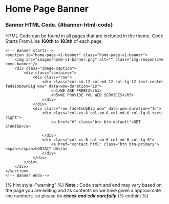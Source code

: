 # Home Page Banner

### Banner HTML Code. {#banner-html-code}

HTML Code can be found in all pages that are included in the theme. Code Starts From Line **160th** to **183th** of each page.

```markup
<!-- Banner starts-->
<section id="home-page-v1-banner" class="home-page-v1-banner">
    <img src="images/home-v1-banner.png" alt="" class="img-responsive home-banner"/>
    <div class="image-caption">
        <div class="container">
            <div class="row">
                <div class="col-sm-12 col-md-12 col-lg-12 text-center fadeInDownBig wow" data-wow-duration="1s">
                    <h1>WE ARE PREBIZ</h1>
                    <h5>WE PROVIDE YOU WEB SERVICES</h5>
                </div>
            </div>
            <div class="row fadeInUpBig wow" data-wow-duration="1s">
                <div class="col-xs-6 col-sm-6 col-md-6 col-lg-6 text-right">
                    <a href="#" class="btn btn-default">GET STARTED</a>

                </div>
                <div class="col-xs-6 col-sm-6 col-md-6 col-lg-6">
                    <a href="contact.html" class="btn btn-primary"><span></span>CONTACT US</a>
                </div>
            </div>
        </div>
    </div>
</section>
<!-- Banner ends-->
```

{% hint style="warning" %}
**Note :** Code start and end may vary based on the page you are editing and its contents so we have given a approximate line numbers. so please do _**check and edit carefully**_
{% endhint %}

